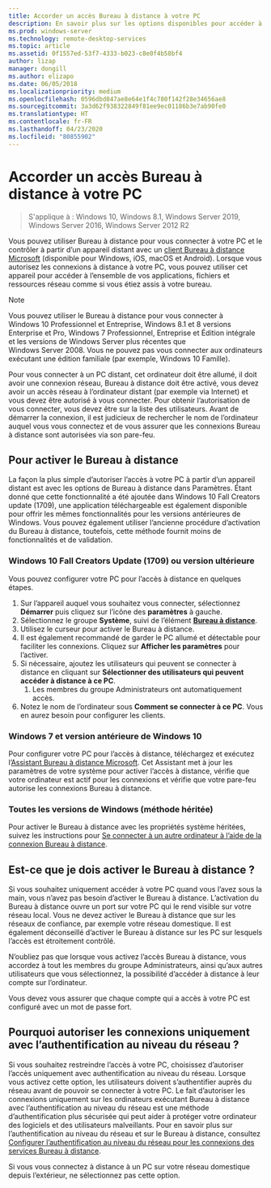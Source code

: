 ```yaml
---
title: Accorder un accès Bureau à distance à votre PC
description: En savoir plus sur les options disponibles pour accéder à distance à votre PC
ms.prod: windows-server
ms.technology: remote-desktop-services
ms.topic: article
ms.assetid: 0f1557ed-53f7-4333-b023-c8e0f4b58bf4
author: lizap
manager: dongill
ms.author: elizapo
ms.date: 06/05/2018
ms.localizationpriority: medium
ms.openlocfilehash: 0596dbd847ae8e64e1f4c780f142f28e34656ae8
ms.sourcegitcommit: 3a3d62f938322849f81ee9ec01186b3e7ab90fe0
ms.translationtype: HT
ms.contentlocale: fr-FR
ms.lasthandoff: 04/23/2020
ms.locfileid: "80855902"
---
```

# <a name="remote-desktop---allow-access-to-your-pc"></a>Accorder un accès Bureau à distance à votre PC

>S'applique à : Windows 10, Windows 8.1, Windows Server 2019, Windows Server 2016, Windows Server 2012 R2

Vous pouvez utiliser Bureau à distance pour vous connecter à votre PC et le contrôler à partir d’un appareil distant avec un [client Bureau à distance Microsoft](remote-desktop-clients.md) (disponible pour Windows, iOS, macOS et Android). Lorsque vous autorisez les connexions à distance à votre PC, vous pouvez utiliser cet appareil pour accéder à l’ensemble de vos applications, fichiers et ressources réseau comme si vous étiez assis à votre bureau.  

> [!NOTE]
> Vous pouvez utiliser le Bureau à distance pour vous connecter à Windows 10 Professionnel et Entreprise, Windows 8.1 et 8 versions Enterprise et Pro, Windows 7 Professionnel, Entreprise et Édition intégrale et les versions de Windows Server plus récentes que Windows Server 2008. Vous ne pouvez pas vous connecter aux ordinateurs exécutant une édition familiale (par exemple, Windows 10 Famille). 

Pour vous connecter à un PC distant, cet ordinateur doit être allumé, il doit avoir une connexion réseau, Bureau à distance doit être activé, vous devez avoir un accès réseau à l’ordinateur distant (par exemple via Internet) et vous devez être autorisé à vous connecter. Pour obtenir l’autorisation de vous connecter, vous devez être sur la liste des utilisateurs. Avant de démarrer la connexion, il est judicieux de rechercher le nom de l’ordinateur auquel vous vous connectez et de vous assurer que les connexions Bureau à distance sont autorisées via son pare-feu.

## <a name="how-to-enable-remote-desktop"></a>Pour activer le Bureau à distance

La façon la plus simple d’autoriser l’accès à votre PC à partir d’un appareil distant est avec les options de Bureau à distance dans Paramètres. Étant donné que cette fonctionnalité a été ajoutée dans Windows 10 Fall Creators update (1709), une application téléchargeable est également disponible pour offrir les mêmes fonctionnalités pour les versions antérieures de Windows. Vous pouvez également utiliser l’ancienne procédure d’activation du Bureau à distance, toutefois, cette méthode fournit moins de fonctionnalités et de validation.

### <a name="windows-10-fall-creator-update-1709-or-later"></a>Windows 10 Fall Creators Update (1709) ou version ultérieure

Vous pouvez configurer votre PC pour l’accès à distance en quelques étapes.
1. Sur l’appareil auquel vous souhaitez vous connecter, sélectionnez **Démarrer** puis cliquez sur l’icône des **paramètres** à gauche.
2. Sélectionnez le groupe **Système**, suivi de l’élément [**Bureau à distance**](ms-settings:remotedesktop).
3. Utilisez le curseur pour activer le Bureau à distance.
4. Il est également recommandé de garder le PC allumé et détectable pour faciliter les connexions. Cliquez sur **Afficher les paramètres** pour l’activer.
5. Si nécessaire, ajoutez les utilisateurs qui peuvent se connecter à distance en cliquant sur **Sélectionner des utilisateurs qui peuvent accéder à distance à ce PC**.
   1. Les membres du groupe Administrateurs ont automatiquement accès.
6. Notez le nom de l’ordinateur sous **Comment se connecter à ce PC**. Vous en aurez besoin pour configurer les clients.

### <a name="windows-7-and-early-version-of-windows-10"></a>Windows 7 et version antérieure de Windows 10

Pour configurer votre PC pour l’accès à distance, téléchargez et exécutez l’[Assistant Bureau à distance Microsoft](https://www.microsoft.com/download/details.aspx?id=50042). Cet Assistant met à jour les paramètres de votre système pour activer l’accès à distance, vérifie que votre ordinateur est actif pour les connexions et vérifie que votre pare-feu autorise les connexions Bureau à distance. 

### <a name="all-versions-of-windows-legacy-method"></a>Toutes les versions de Windows (méthode héritée)

Pour activer le Bureau à distance avec les propriétés système héritées, suivez les instructions pour [Se connecter à un autre ordinateur à l’aide de la connexion Bureau à distance](https://windows.microsoft.com/windows/remote-desktop-connection-faq).

## <a name="should-i-enable-remote-desktop"></a>Est-ce que je dois activer le Bureau à distance ?

Si vous souhaitez uniquement accéder à votre PC quand vous l’avez sous la main, vous n’avez pas besoin d’activer le Bureau à distance. L’activation du Bureau à distance ouvre un port sur votre PC qui le rend visible sur votre réseau local. Vous ne devez activer le Bureau à distance que sur les réseaux de confiance, par exemple votre réseau domestique. Il est également déconseillé d’activer le Bureau à distance sur les PC sur lesquels l’accès est étroitement contrôlé.

N’oubliez pas que lorsque vous activez l’accès Bureau à distance, vous accordez à tout les membres du groupe Administrateurs, ainsi qu’aux autres utilisateurs que vous sélectionnez, la possibilité d’accéder à distance à leur compte sur l’ordinateur.

Vous devez vous assurer que chaque compte qui a accès à votre PC est configuré avec un mot de passe fort.

## <a name="why-allow-connections-only-with-network-level-authentication"></a>Pourquoi autoriser les connexions uniquement avec l’authentification au niveau du réseau ? 

Si vous souhaitez restreindre l’accès à votre PC, choisissez d’autoriser l’accès uniquement avec authentification au niveau du réseau. Lorsque vous activez cette option, les utilisateurs doivent s’authentifier auprès du réseau avant de pouvoir se connecter à votre PC. Le fait d’autoriser les connexions uniquement sur les ordinateurs exécutant Bureau à distance avec l’authentification au niveau du réseau est une méthode d’authentification plus sécurisée qui peut aider à protéger votre ordinateur des logiciels et des utilisateurs malveillants. Pour en savoir plus sur l’authentification au niveau du réseau et sur le Bureau à distance, consultez [Configurer l’authentification au niveau du réseau pour les connexions des services Bureau à distance](https://technet.microsoft.com/library/cc732713(v=ws.11).aspx).

Si vous vous connectez à distance à un PC sur votre réseau domestique depuis l’extérieur, ne sélectionnez pas cette option.
